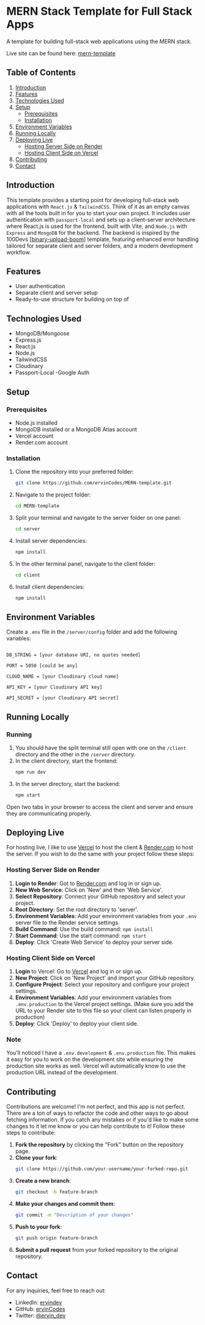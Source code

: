 # MERN Stack Template for Full Stack Apps

A template for building full-stack web applications using the MERN stack.

Live site can be found here: [mern-template](https://mern-template-six.vercel.app/)

## Table of Contents

1. [Introduction](#introduction)
2. [Features](#features)
3. [Technologies Used](#technologies-used)
4. [Setup](#setup)
   - [Prerequisites](#prerequisites)
   - [Installation](#installation)
5. [Environment Variables](#environment-variables)
6. [Running Locally](#running-locally)
7. [Deploying Live](#deploying-live)
   - [Hosting Server Side on Render](#hosting-server-side-on-render)
   - [Hosting Client Side on Vercel](#hosting-client-side-on-vercel)
8. [Contributing](#contributing)
9. [Contact](#contact)

## Introduction

This template provides a starting point for developing full-stack web applications with `React.js` & `TailwindCSS`. Think of it as an empty canvas with all the tools built in for you to start your own project. It includes user authentication with `passport-local` and sets up a client-server architecture where React.js is used for the frontend, built with Vite, and `Node.js` with `Express` and `MongoDB` for the backend. The backend is inspired by the 100Devs [[binary-upload-boom](https://github.com/100devs/binary-upload-boom)] template, featuring enhanced error handling tailored for separate client and server folders, and a modern development workflow.

## Features

- User authentication
- Separate client and server setup
- Ready-to-use structure for building on top of

## Technologies Used

- MongoDB/Mongoose
- Express.js
- React.js
- Node.js
- TailwindCSS
- Cloudinary
- Passport-Local
-Google Auth 

## Setup

### Prerequisites

- Node.js installed
- MongoDB installed or a MongoDB Atlas account
- Vercel account
- Render.com account

### Installation

1. Clone the repository into your preferred folder:
   ```bash
   git clone https://github.com/ervinCodes/MERN-template.git
   ```
2. Navigate to the project folder:
   ```bash
   cd MERN-template
   ```
3. Split your terminal and navigate to the server folder on one panel:
   ```bash
   cd server
   ```
4. Install server dependencies:
   ```bash
   npm install
   ```
5. In the other terminal panel, navigate to the client folder:
   ```bash
   cd client
   ```
6. Install client dependencies:
   ```bash
   npm install
   ```

## Environment Variables

Create a `.env` file in the `/server/config` folder and add the following variables:

```

DB_STRING = [your database URI, no quotes needed]

PORT = 5050 [could be any]

CLOUD_NAME = [your Cloudinary cloud name]

API_KEY = [your Cloudinary API key]

API_SECRET = [your Cloudinary API secret]
```

## Running Locally

### Running

1. You should have the split terminal still open with one on the `/client` directory and the other in the `/server` directory.
2. In the client directory, start the frontend:
   ```bash
   npm run dev
   ```
3. In the server directory, start the backend:
   ```bash
   npm start
   ```

Open two tabs in your browser to access the client and server and ensure they are communicating properly.

## Deploying Live

For hosting live, I like to use [Vercel](https://vercel.com/) to host the client & [Render.com](https://render.com/) to host the server. If you wish to do the same with your project follow these steps:

### Hosting Server Side on Render

1. **Login to Render**: Got to [Render.com](https://render.com/) and log in or sign up.
2. **New Web Service**: Click on 'New' and then 'Web Service'.
3. **Select Repository**: Connect your GitHub repository and select your project.
4. **Root Directory**: Set the root directory to 'server'.
5. **Environment Variables**: Add your environment variables from your `.env` server file to the Render service settings.
6. **Build Command**: Use the build command: `npm install`
7. **Start Command**: Use the start command: `npm start`
8. **Deploy**: Click 'Create Web Service' to deploy your server side.

### Hosting Client Side on Vercel

1. **Login** to Vercel: Go to [Vercel](https://vercel.com/) and log in or sign up.
2. **New Project**: Click on 'New Project' and import your GitHub repository.
3. **Configure Project**: Select your repository and configure your project settings.
4. **Environment Variables**: Add your environment variables from `.env.production` to the Vercel project settings. (Make sure you add the URL to your Render site to this file so your client can listen properly in production)
5. **Deploy**: Click 'Deploy' to deploy your client side.

### Note

You'll noticed I have a `.env.development` & `.env.production` file. This makes it easy for you to work on the development site while ensuring the production site works as well. Vercel will automatically know to use the production URL instead of the development.

## Contributing

Contributions are welcome! I'm not perfect, and this app is not perfect. There are a ton of ways to refactor the code and other ways to go about fetching information. If you catch any mistakes or if you'd like to make some changes to it let me know or you can help contribute to it! Follow these steps to contribute:

1. **Fork the repository** by clicking the "Fork" button on the repository page.
2. **Clone your fork**:
   ```bash
   git clone https://github.com/your-username/your-forked-repo.git
   ```
3. **Create a new branch**:
   ```bash
   git checkout -b feature-branch
   ```
4. **Make your changes and commit them**:
   ```bash
   git commit -m "Description of your changes"
   ```
5. **Push to your fork**:
   ```bash
   git push origin feature-branch
   ```
6. **Submit a pull request** from your forked repository to the original repository.

## Contact

For any inquiries, feel free to reach out:

- LinkedIn: [ervindev](https://www.linkedin.com/in/ervindev/)
- GitHub: [ervinCodes](https://github.com/ervinCodes)
- Twitter: [@ervin_dev](https://x.com/ervin_dev)
